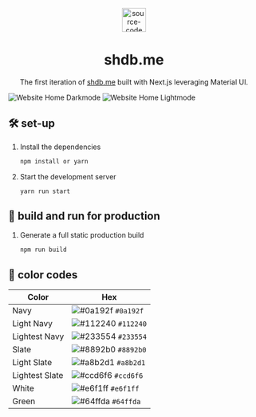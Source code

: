 <p align="center">
  <img width="48" height="48" src="https://img.icons8.com/fluency/48/source-code.png" alt="source-code"/>
</p>

<h1 align="center">
  shdb.me
</h1>
<p align="center">
  The first iteration of <a href="https://shdb.me" target="_blank">shdb.me</a> built with Next.js leveraging Material UI.
</p>

![Website Home Darkmode](https://github.com/shashankdatta/Portfolio/assets/68425706/a4bad9c3-5076-4f5e-8170-d24f7ad7b11a)
![Website Home Lightmode](https://github.com/shashankdatta/Portfolio/assets/68425706/9f7ff749-a8be-4a2f-966f-61634bc3bdf8)


## 🛠 set-up

1. Install the dependencies

   ```sh
   npm install or yarn
   ```

2. Start the development server

   ```sh
   yarn run start
   ```

## 🚀 build and run for production

1. Generate a full static production build

   ```sh
   npm run build
   ```

## 🎨 color codes

| Color          | Hex                                                                |
| -------------- | ------------------------------------------------------------------ |
| Navy           | ![#0a192f](https://via.placeholder.com/10/0a192f?text=+) `#0a192f` |
| Light Navy     | ![#112240](https://via.placeholder.com/10/0a192f?text=+) `#112240` |
| Lightest Navy  | ![#233554](https://via.placeholder.com/10/303C55?text=+) `#233554` |
| Slate          | ![#8892b0](https://via.placeholder.com/10/8892b0?text=+) `#8892b0` |
| Light Slate    | ![#a8b2d1](https://via.placeholder.com/10/a8b2d1?text=+) `#a8b2d1` |
| Lightest Slate | ![#ccd6f6](https://via.placeholder.com/10/ccd6f6?text=+) `#ccd6f6` |
| White          | ![#e6f1ff](https://via.placeholder.com/10/e6f1ff?text=+) `#e6f1ff` |
| Green          | ![#64ffda](https://via.placeholder.com/10/64ffda?text=+) `#64ffda` |
